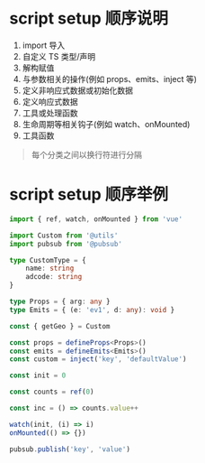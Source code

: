 # script setup 顺序说明

1. import 导入
2. 自定义 TS 类型/声明
3. 解构赋值
4. 与参数相关的操作(例如 props、emits、inject 等)
5. 定义非响应式数据或初始化数据
6. 定义响应式数据
7. 工具或处理函数
8. 生命周期等相关钩子(例如 watch、onMounted)
9. 工具函数

> 每个分类之间以换行符进行分隔

# script setup 顺序举例

```typescript
import { ref, watch, onMounted } from 'vue'

import Custom from '@utils'
import pubsub from '@pubsub'

type CustomType = {
    name: string
    adcode: string
}

type Props = { arg: any }
type Emits = { (e: 'ev1', d: any): void }

const { getGeo } = Custom

const props = defineProps<Props>()
const emits = defineEmits<Emits>()
const custom = inject('key', 'defaultValue')

const init = 0

const counts = ref(0)

const inc = () => counts.value++

watch(init, (i) => i)
onMounted(() => {})

pubsub.publish('key', 'value')
```
